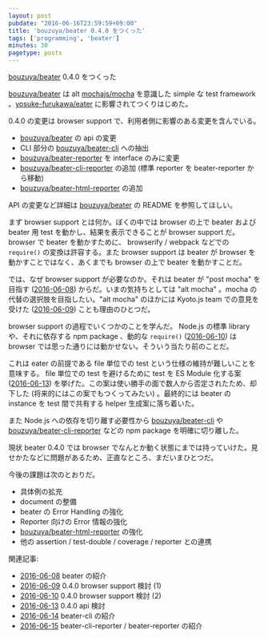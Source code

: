 ```yaml
---
layout: post
pubdate: "2016-06-16T23:59:59+09:00"
title: 'bouzuya/beater 0.4.0 をつくった'
tags: ['programming', 'beater']
minutes: 30
pagetype: posts
---
```

[bouzuya/beater][] 0.4.0 をつくった

[bouzuya/beater][] は alt [mochajs/mocha][] を意識した simple な test framework 。[yosuke-furukawa/eater][] に影響されてつくりはじめた。

0.4.0 の変更は browser support で、利用者側に影響のある変更を含んでいる。

- [bouzuya/beater][] の api の変更
- CLI 部分の [bouzuya/beater-cli][] への抽出
- [bouzuya/beater-reporter][] を interface のみに変更
- [bouzuya/beater-cli-reporter][] の追加 (標準 reporter を beater-reporter から移動)
- [bouzuya/beater-html-reporter][] の追加

API の変更など詳細は [bouzuya/beater][] の README を参照してほしい。

まず browser support とは何か。ぼくの中では browser の上で beater および beater 用 test を動かし、結果を表示できることが browser support だ。browser で beater を動かすために、 browserify / webpack などでの `require()` の変換は許容する。また browser support は beater が browser を動かすことではなく、あくまでも browser の上で beater を動かすことだ。

では、なぜ browser support が必要なのか。それは beater が "post mocha" を目指す ([2016-06-08][]) からだ。いまの気持ちとしては "alt mocha" 。mocha の代替の選択肢を目指したい。"alt mocha" のほかには Kyoto.js team での意見を受けた ([2016-06-09][]) ことも理由のひとつだ。

browser support の過程でいくつかのことを学んだ。 Node.js の標準 library や、それに依存する npm package 、動的な `require()` ([2016-06-10][]) は browser では思った通りには動かせない。そういう当たり前のことだ。

これは eater の前提である file 単位での test という仕様の維持が難しいことを意味する。 file 単位での test を避けるために test を ES Module 化する案 ([2016-06-13][]) を挙げた。この案は使い勝手の面で数人から否定されたため、却下した (将来的にはこの案でもつくってみたい) 。最終的には beater の instance を test 間で共有する helper 生成案に落ち着いた。

また Node.js への依存を切り離す必要性から [bouzuya/beater-cli][] や [bouzuya/beater-cli-reporter][] などの npm package を明確に切り離した。

現状 beater 0.4.0 では browser でなんとか動く状態にまでは持っていけた。見せかたなどに問題があるため、正直なところ、まだいまひとつだ。

今後の課題は次のとおりだ。

- 具体例の拡充
- document の整備
- beater の Error Handling の強化
- Reporter 向けの Error 情報の強化
- [bouzuya/beater-html-reporter][] の強化
- 他の assertion / test-double / coverage / reporter との連携

関連記事:

- [2016-06-08][] beater の紹介
- [2016-06-09][] 0.4.0 browser support 検討 (1)
- [2016-06-10][] 0.4.0 browser support 検討 (2)
- [2016-06-13][] 0.4.0 api 検討
- [2016-06-14][] beater-cli の紹介
- [2016-06-15][] beater-cli-reporter / beater-reporter の紹介

[2016-06-08]: http://blog.bouzuya.net/2016/06/08/
[2016-06-09]: http://blog.bouzuya.net/2016/06/09/
[2016-06-10]: http://blog.bouzuya.net/2016/06/10/
[2016-06-13]: http://blog.bouzuya.net/2016/06/13/
[2016-06-14]: http://blog.bouzuya.net/2016/06/14/
[2016-06-15]: http://blog.bouzuya.net/2016/06/15/
[bouzuya/beater-cli-reporter]: https://github.com/bouzuya/beater-cli-reporter
[bouzuya/beater-cli]: https://github.com/bouzuya/beater-cli
[bouzuya/beater-html-reporter]: https://github.com/bouzuya/beater-html-reporter
[bouzuya/beater-reporter]: https://github.com/bouzuya/beater-reporter
[bouzuya/beater]: https://github.com/bouzuya/beater
[mochajs/mocha]: https://github.com/mochajs/mocha
[yosuke-furukawa/eater]: https://github.com/yosuke-furukawa/eater
